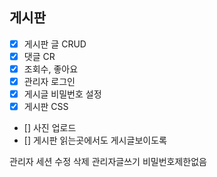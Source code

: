 ## 게시판

- [x] 게시판 글 CRUD
- [x] 댓글 CR
- [x] 조회수, 좋아요
- [x] 관리자 로그인
- [x] 게시글 비밀번호 설정
- [x] 게시판 CSS
- [] 사진 업로드 
- [] 게시판 읽는곳에서도 게시글보이도록

관리자 세션
수정 삭제 관리자글쓰기 비밀번호제한없음